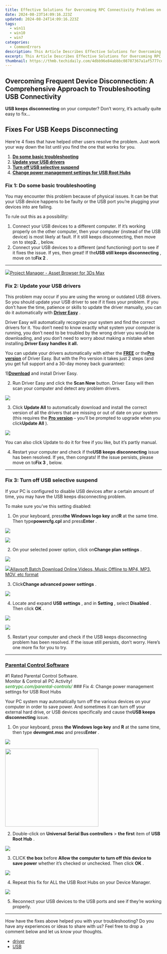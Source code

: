 ```yaml
---
title: Effective Solutions for Overcoming RPC Connectivity Problems on Windows Machines
date: 2024-08-23T14:09:16.223Z
updated: 2024-08-24T14:09:16.223Z
tags:
  - win11
  - win10
  - win7
categories:
  - CommonErrors
description: This Article Describes Effective Solutions for Overcoming RPC Connectivity Problems on Windows Machines
excerpt: This Article Describes Effective Solutions for Overcoming RPC Connectivity Problems on Windows Machines
thumbnail: https://thmb.techidaily.com/4dbb96e84abbbc08787367a1af5777cd4560a19b1ed332d7a4f64409037b9669.jpg
---
```


## Overcoming Frequent Device Disconnection: A Comprehensive Approach to Troubleshooting USB Connectivity

**USB keeps disconnecting** on your computer? Don’t worry, it’s actually quite easy to fix…

## Fixes For USB Keeps Disconnecting

 Here’re 4 fixes that have helped other users resolve the problem. Just work your way down the list until you find the one that works for you.

1. **[Do some basic troubleshooting](https://tools.techidaily.com/drivereasy/download/)**
2. **[Update your USB drivers](https://tools.techidaily.com/drivereasy/download/)**
3. **[Turn off USB selective suspend](https://tools.techidaily.com/drivereasy/download/)**
4. **[Change power management settings for USB Root Hubs](https://tools.techidaily.com/drivereasy/download/)**

### Fix 1: Do some basic troubleshooting

 You may encounter this problem because of physical issues. It can be that your USB device happens to be faulty or the USB port you’re plugging your devices into are failing.

To rule out this as a possibility:

1. Connect your USB devices to a different computer. If it’s working properly on the other computer, then your computer (instead of the USB device) is most likely at fault. If it still keeps disconnecting, then move on to step**2.** , below.
2. Connect your USB devices to a different (and functioning) port to see if it fixes the issue. If yes, then great! If the**USB still keeps disconnecting** , move on to**Fix 2** .

---

<!-- affiliate ads begin -->
<a href="https://secure.2checkout.com/order/checkout.php?PRODS=4709458&QTY=1&AFFILIATE=108875&CART=1"><img src="https://3d-kstudio.com/wp-content/uploads/2019/10/Project-Manager-version-3-1600x900-768x419.jpg" border="0">Project Manager - Asset Browser for 3Ds Max</a>
<!-- affiliate ads end -->
### Fix 2: Update your USB drivers

 This problem may occur if you are using the wrong or outdated USB drivers. So you should update your USB driver to see if it fixes your problem. If you don’t have the time, patience or skills to update the driver manually, you can do it automatically with **[Driver Easy](https://tools.techidaily.com/drivereasy/download/)**  .

 Driver Easy will automatically recognize your system and find the correct drivers for it. You don’t need to know exactly what system your computer is running, you don’t need to be troubled by the wrong driver you would be downloading, and you don’t need to worry about making a mistake when installing.**Driver Easy handles it all.**

 You can update your drivers automatically with either the **[FREE](https://tools.techidaily.com/drivereasy/download/)**  or the[**Pro version**](https://tools.techidaily.com/drivereasy/download/) of Driver Easy. But with the Pro version it takes just 2 steps (and you get full support and a 30-day money back guarantee):

 1)[**Download**](https://tools.techidaily.com/drivereasy/download/) and install Driver Easy.

 2) Run Driver Easy and click the **Scan Now** button. Driver Easy will then scan your computer and detect any problem drivers.

![](https://images.drivereasy.com/wp-content/uploads/2019/02/image-7.png)

 3) Click **Update All** to automatically download and install the correct version of all the drivers that are missing or out of date on your system (this requires the [**Pro version**](https://tools.techidaily.com/drivereasy/download/) – you’ll be prompted to upgrade when you click**Update All** ).

![](https://images.drivereasy.com/wp-content/uploads/2019/02/image-8.png)

 You can also click Update to do it for free if you like, but it’s partly manual.

 4) Restart your computer and check if the**USB keeps disconnecting** issue has been resolved. If yes, then congrats! If the issue persists, please move on to**Fix 3** , below.

---

### Fix 3: Turn off USB selective suspend

 If your PC is configured to disable USB devices after a certain amount of time, you may have the USB keeps disconnecting problem.  

To make sure you’ve this setting disabled:

 1) On your keyboard, press**the Windows logo key** and**R** at the same time. Then type**powercfg.cpl** and press**Enter** .

![](https://images.drivereasy.com/wp-content/uploads/2019/02/image-10.png)

<!-- affiliate ads begin -->
<a href="https://secure.2checkout.com/order/checkout.php?PRODS=33729450&QTY=1&AFFILIATE=108875&CART=1"><img src="https://secure.avangate.com/images/merchant/7f687767ccf20fcea1c9dc4a5adc2326/Digisigner_banner_728_x_90_color_version.png" border="0"></a>
<!-- affiliate ads end -->
 2) On your selected power option, click on**Change plan settings** .

![](https://images.drivereasy.com/wp-content/uploads/2019/02/image-11.png)

<!-- affiliate ads begin -->
<a href="https://secure.2checkout.com/order/checkout.php?PRODS=4631056&QTY=1&AFFILIATE=108875&CART=1"><img src="https://secure.avangate.com/images/merchant/997e65474a248252883b485717f7d098/products/buy-windows.png" border="0">Allavsoft Batch Download Online Videos, Music Offline to MP4, MP3, MOV, etc format </a>
<!-- affiliate ads end -->
 3) Click**Change advanced power settings** .

![](https://images.drivereasy.com/wp-content/uploads/2019/02/image-12.png)

 4) Locate and expand **USB settings** , and in **Setting** , select **Disabled** . Then click **OK** .

![](https://images.drivereasy.com/wp-content/uploads/2019/02/image-13.png)

<!-- affiliate ads begin -->
<a href="https://secure.2checkout.com/order/checkout.php?PRODS=4728277&QTY=1&AFFILIATE=108875&CART=1"><img src="https://secure.avangate.com/images/merchant/f7f07e7dab09533bc71247a5b29a7373/products/1_iDeviceMessageBox.png" border="0"></a>
<!-- affiliate ads end -->
 5) Restart your computer and check if the USB keeps disconnecting problem has been resolved. If the issue still persists, don’t worry. Here’s one more fix for you to try.

---

<!-- affiliate ads begin -->
<h3 id="200610"><a href="https://sentrypc.7eer.net/c/5597632/200610/3022">Parental Control Software</a></h3>
<span class="text-ad-content">
	#1 Rated Parental Control Software.<br/>
	Monitor & Control all PC Activity!<br/>
		<cite style="color:green">sentrypc.com/parental-controls/</cite>
	</span><img height="0" width="0" src="https://sentrypc.7eer.net/i/5597632/200610/3022" style="position:absolute;visibility:hidden;" border="0" />
<!-- affiliate ads end -->
### Fix 4: Change power management settings for USB Root Hubs

 Your PC system may automatically turn off the various devices on your computer in order to save power. And sometimes it can turn off your external hard drive, or USB devices specifically and cause the**USB keeps disconnecting** issue.

 1) On your keyboard, press **the Windows logo key** and **R** at the same time, then type **devmgmt.msc** and press**Enter** .

![](https://images.drivereasy.com/wp-content/uploads/2019/02/image-14.png)

<!-- affiliate ads begin -->
<a href="https://homestyler.sjv.io/c/5597632/2044747/22993" target="_top" id="2044747"><img src="//a.impactradius-go.com/display-ad/22993-2044747" border="0" alt="" width="300" height="250"/></a><img height="0" width="0" src="https://imp.pxf.io/i/5597632/2044747/22993" style="position:absolute;visibility:hidden;" border="0" />
<!-- affiliate ads end -->
 2) Double-click on **Universal Serial Bus controllers** \> **the first** item of **USB Root Hub** .

![](https://images.drivereasy.com/wp-content/uploads/2019/02/image-15.png)

 3) CLICK **the box** before   **Allow the computer to turn off this device to save power**  whether it’s checked or unchecked. Then click **OK** .

![](https://images.drivereasy.com/wp-content/uploads/2019/02/image-16.png)

4) Repeat this fix for ALL the USB Root Hubs on your Device Manager.

![](https://images.drivereasy.com/wp-content/uploads/2019/02/image-17.png)

 5) Reconnect your USB devices to the USB ports and see if they’re working properly.

---

 How have the fixes above helped you with your troubleshooting? Do you have any experiences or ideas to share with us? Feel free to drop a comment below and let us know your thoughts.

* [driver](https://tools.techidaily.com/drivereasy/download/)
* [USB](https://tools.techidaily.com/drivereasy/download/)

<ins class="adsbygoogle"
     style="display:block"
     data-ad-format="autorelaxed"
     data-ad-client="ca-pub-7571918770474297"
     data-ad-slot="1223367746"></ins>



<ins class="adsbygoogle"
     style="display:block"
     data-ad-client="ca-pub-7571918770474297"
     data-ad-slot="8358498916"
     data-ad-format="auto"
     data-full-width-responsive="true"></ins>


